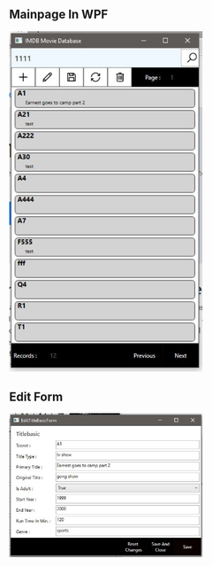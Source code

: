 <h2>Mainpage In WPF</h2>

<img src="https://raw.githubusercontent.com/ArmanSandhu/COMP3618FinalProject/master/WpfApplication1/Images/Mainpage.JPG?token=AhpjDqeurwDJu2JXz-hiYz6FRIVfUTSrks5cnw2iwA%3D%3D" width="350" title="hover text">

<h2>Edit Form</h2>
<img src="https://raw.githubusercontent.com/ArmanSandhu/COMP3618FinalProject/master/WpfApplication1/Images/EditFormPage.JPG?token=AhpjDiuO4XF_95pzMW61tewlq_qxkHPpks5cnw0uwA%3D%3D" width="350" title="hover text">

